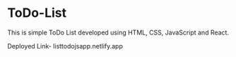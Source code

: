 # ToDo-List
This is simple ToDo List developed using HTML, CSS, JavaScript and React.

Deployed Link- listtodojsapp.netlify.app


